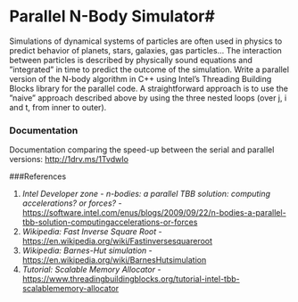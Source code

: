 # Parallel N-Body Simulator#

Simulations of dynamical systems of particles are often used in physics to predict behavior of planets, stars, galaxies, gas particles... The interaction between particles is described by physically sound equations and ”integrated” in time to predict the outcome of the simulation. Write a parallel version of the N-body algorithm in C++ using Intel’s Threading Building Blocks library for the parallel code. A straightforward approach is to use the ”naive” approach described above by using the three nested loops (over j, i and t, from inner to outer).

### Documentation
Documentation comparing the speed-up between the serial and parallel versions: http://1drv.ms/1TvdwIo

###References
1. *Intel Developer zone - n-bodies: a parallel TBB solution: computing accelerations? or forces?* - https://software.intel.com/enus/blogs/2009/09/22/n-bodies-a-parallel-tbb-solution-computingaccelerations-or-forces
2. *Wikipedia: Fast Inverse Square Root* - https://en.wikipedia.org/wiki/Fastinversesquareroot
3. *Wikipedia: Barnes-Hut simulation* - https://en.wikipedia.org/wiki/BarnesHutsimulation
4. *Tutorial: Scalable Memory Allocator* - https://www.threadingbuildingblocks.org/tutorial-intel-tbb-scalablememory-allocator